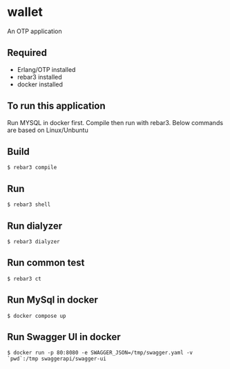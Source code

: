 wallet
=====

An OTP application

Required
------
- Erlang/OTP installed
- rebar3 installed
- docker installed

To run this application
------
Run MYSQL in docker first. Compile then run with rebar3. Below commands are based on Linux/Unbuntu

Build
-----

    $ rebar3 compile
    
Run
-----

    $ rebar3 shell

Run dialyzer
-----

    $ rebar3 dialyzer

Run common test
-----

    $ rebar3 ct

Run MySql in docker
-----

    $ docker compose up

Run Swagger UI in docker
-----

    $ docker run -p 80:8080 -e SWAGGER_JSON=/tmp/swagger.yaml -v `pwd`:/tmp swaggerapi/swagger-ui